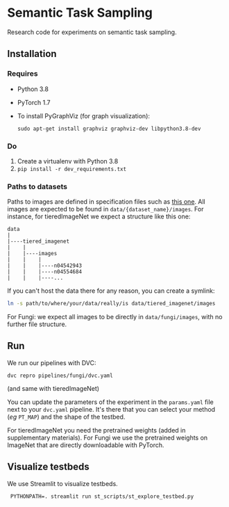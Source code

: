 # Semantic Task Sampling

Research code for experiments on semantic task sampling.

## Installation

### Requires
- Python 3.8
- PyTorch 1.7
- To install PyGraphViz (for graph visualization):
  
    `sudo apt-get install graphviz graphviz-dev libpython3.8-dev`

### Do

1. Create a virtualenv with Python 3.8
2. `pip install -r dev_requirements.txt`

### Paths to datasets
Paths to images are defined in specification files such as [this one](data/tiered_imagenet/specs/train.json).
All images are expected to be found in `data/{dataset_name}/images`. For instance,
for tieredImageNet we expect a structure like this one:
```
data
|
|----tiered_imagenet
|    |
|    |----images
|    |    |
|    |    |----n04542943
|    |    |----n04554684
|    |    |----...
```
If you can't host the data there for any reason, you can create a symlink:
```bash
ln -s path/to/where/your/data/really/is data/tiered_imagenet/images
```

For Fungi: we expect all images to be directly in `data/fungi/images`, with no further file structure.

## Run

We run our pipelines with DVC:

```
dvc repro pipelines/fungi/dvc.yaml
```

(and same with tieredImageNet)

You can update the parameters of the experiment in the `params.yaml` file next to your `dvc.yaml` pipeline.
It's there that you can select your method (_eg_ `PT_MAP`) and the shape of the testbed.

For tieredImageNet you need the pretrained weights (added in supplementary materials). 
For Fungi we use the pretrained weights on ImageNet that are directly downloadable with PyTorch.

## Visualize testbeds

We use Streamlit to visualize testbeds.

```
 PYTHONPATH=. streamlit run st_scripts/st_explore_testbed.py 
```
